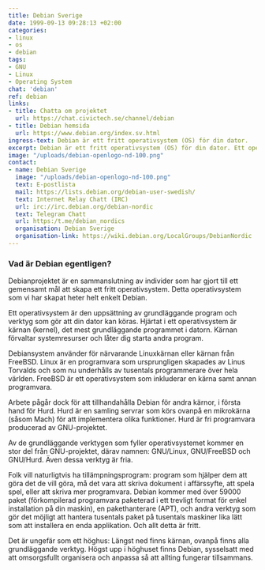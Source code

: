 ```yaml
---
title: Debian Sverige
date: 1999-09-13 09:28:13 +02:00
categories:
- linux
- os
- debian
tags:
- GNU
- Linux
- Operating System
chat: 'debian'
ref: debian
links:
- title: Chatta om projektet
  url: https://chat.civictech.se/channel/debian
- title: Debian hemsida
  url: https://www.debian.org/index.sv.html
ingress-text: Debian är ett fritt operativsystem (OS) för din dator.
excerpt: Debian är ett fritt operativsystem (OS) för din dator. Ett operativsystem är den uppsättning av grundläggande program och verktyg som gör att din dator kan köras.
image: "/uploads/debian-openlogo-nd-100.png"
contact:
- name: Debian Sverige
  image: "/uploads/debian-openlogo-nd-100.png"
  text: E-postlista
  mail: https://lists.debian.org/debian-user-swedish/
  text: Internet Relay Chatt (IRC)
  url: irc://irc.debian.org/debian-nordic
  text: Telegram Chatt
  url: https:/t.me/debian_nordics
  organisation: Debian Sverige
  organisation-link: https://wiki.debian.org/LocalGroups/DebianNordic
---
```

### Vad är Debian egentligen?

Debianprojektet är en sammanslutning av individer som har gjort till ett gemensamt mål att skapa ett fritt operativsystem. Detta operativsystem som vi har skapat heter helt enkelt Debian.

Ett operativsystem är den uppsättning av grundläggande program och verktyg som gör att din dator kan köras. Hjärtat i ett operativsystem är kärnan (kernel), det mest grundläggande programmet i datorn. Kärnan förvaltar systemresurser och låter dig starta andra program.

Debiansystem använder för närvarande Linuxkärnan eller kärnan från FreeBSD. Linux är en programvara som ursprungligen skapades av Linus Torvalds och som nu underhålls av tusentals programmerare över hela världen. FreeBSD är ett operativsystem som inkluderar en kärna samt annan programvara.

Arbete pågår dock för att tillhandahålla Debian för andra kärnor, i första hand för Hurd. Hurd är en samling servrar som körs ovanpå en mikrokärna (såsom Mach) för att implementera olika funktioner. Hurd är fri programvara producerad av GNU-projektet.

Av de grundläggande verktygen som fyller operativsystemet kommer en stor del från GNU-projektet, därav namnen: GNU/Linux, GNU/FreeBSD och GNU/Hurd. Även dessa verktyg är fria.

Folk vill naturligtvis ha tillämpningsprogram: program som hjälper dem att göra det de vill göra, må det vara att skriva dokument i affärssyfte, att spela spel, eller att skriva mer programvara. Debian kommer med över 59000 paket (förkompilerad programvara paketerad i ett trevligt format för enkel installation på din maskin), en pakethanterare (APT), och andra verktyg som gör det möjligt att hantera tusentals paket på tusentals maskiner lika lätt som att installera en enda applikation. Och allt detta är fritt.

Det är ungefär som ett höghus: Längst ned finns kärnan, ovanpå finns alla grundläggande verktyg. Högst upp i höghuset finns Debian, sysselsatt med att omsorgsfullt organisera och anpassa så att allting fungerar tillsammans.
